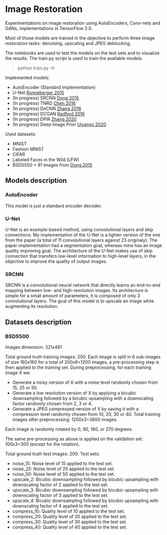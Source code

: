 # Image Restoration

Experimentations on image restoration using AutoEncoders, Conv-nets and GANs, implementations in TensorFlow 2.0.

Most of those models are trained in the objective to perform three image restoration tasks: denoising, upscaling and JPEG deblocking.

The notebooks are used to test the models on the test sets and to visualize the results.
The train.py script is used to train the available models.

>python train.py -h

Implemented models:
* AutoEncoder (Standard implementation)
* U-Net [Ronneberger 2015](https://arxiv.org/pdf/1505.04597.pdf)
* (In progress) SRCNN [Dong 2015](https://arxiv.org/pdf/1501.00092.pdf)
* (In progress) TNRD [Chen 2016](https://arxiv.org/pdf/1508.02848.pdf)
* (In progress) DnCNN [Zhang 2016](https://arxiv.org/pdf/1608.03981.pdf)
* (In progress) DCGAN [Radford 2016](https://arxiv.org/pdf/1511.06434.pdf)
* (In progress) DPIR [Zhang 2020](https://arxiv.org/pdf/2008.13751.pdf)
* (In progress) Deep Image Prior [Ulyanov 2020](https://arxiv.org/pdf/1711.10925v4.pdf)

Used datasets:
* MNIST
* Fashion MNIST
* CIFAR
* Labeled Faces in the Wild (LFW)
* BSDS500 + 91 images from [Dong 2015](https://arxiv.org/pdf/1501.00092.pdf)

## Models description

### AutoEncoder

This model is just a standard encoder decoder.

### U-Net

U-Net is an example-based method, using convolutional layers and skip connections. 
My implementation of the U-Net is a lighter version of the one from the paper (a total of 11 convolutional layers against 23 originaly).
The paper implementation had a segmentation goal, whereas mine has an image quality improving goal.
The architecture of the U-Net makes use of skip connection that transfers low-level information to high-level layers, in the objective to improve the quality of output images.

### SRCNN

SRCNN is a convolutional neural network that directly learns an end-to-end mapping between low- and high-resolution images.
Its architecture is simple for a small amount of parameters, it is composed of only 3 convolutional layers.
The goal of this model is to upscale an image while augmenting its resolution.

## Datasets description

### BSDS500

Images dimension: 321x481

Total ground truth training images: 200.
Each image is split in 6 sub-images of size 160x160 for a total of 200x6=1200 images, a pre-processing step is then applied to the training set.
During preprocessing, for each training image X we:
* Generate a noisy version of X with a noise level randomly chosen from 15, 25 or 50.
* Generate a low resolution version of X by applying a bicubic downsampling followed by a bicubic upsampling with a downscaling factor randomly chosen from 2, 3 or 4.
* Generate a JPEG compressed version of X by saving it with a compression level randomly chosen from 10, 20, 30 or 40.
Total training images after preprocessing: 1200x3=3600 images.

Each image is randomly rotated by 0, 90, 180, or 270 degrees.

The same pre-processing as above is applied on the validation set: 100x3=300 (except for the rotation).

Total ground truth test images: 200.
Test sets:
* noise\_15: Noise level of 15 applied to the test set.
* noise\_25: Noise level of 25 applied to the test set.
* noise\_50: Noise level of 50 applied to the test set.
* upscale\_2: Bicubic downsampling followed by bicubic upsampling with downscaling factor of 2 applied to the test set.
* upscale\_3: Bicubic downsampling followed by bicubic upsampling with downscaling factor of 3 applied to the test set.
* upscale\_4: Bicubic downsampling followed by bicubic upsampling with downscaling factor of 4 applied to the test set.
* compress\_10: Quality level of 10 applied to the test set.
* compress\_20: Quality level of 20 applied to the test set.
* compress\_30: Quality level of 30 applied to the test set.
* compress\_40: Quality level of 40 applied to the test set.
